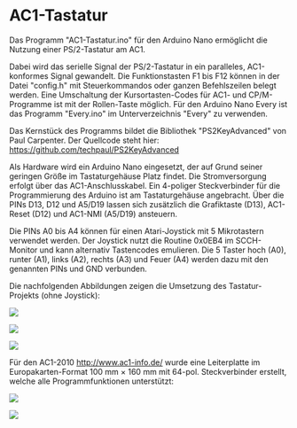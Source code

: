 # AC1-Tastatur
Das Programm "AC1-Tastatur.ino" für den Arduino Nano ermöglicht die Nutzung einer PS/2-Tastatur am AC1.

Dabei wird das serielle Signal der PS/2-Tastatur in ein paralleles, AC1-konformes Signal gewandelt.
Die Funktionstasten F1 bis F12 können in der Datei "config.h" mit Steuerkommandos oder ganzen Befehlszeilen belegt werden.
Eine Umschaltung der Kursortasten-Codes für AC1- und CP/M-Programme ist mit der Rollen-Taste möglich. 
Für den Arduino Nano Every ist das Programm "Every.ino" im Unterverzeichnis "Every" zu verwenden. 

Das Kernstück des Programms bildet die Bibliothek "PS2KeyAdvanced" von Paul Carpenter.
Der Quellcode steht hier: https://github.com/techpaul/PS2KeyAdvanced

Als Hardware wird ein Arduino Nano eingesetzt, der auf Grund seiner geringen Größe im Tastaturgehäuse Platz findet. 
Die Stromversorgung erfolgt über das AC1-Anschlusskabel.
Ein 4-poliger Steckverbinder für die Programmierung des Arduino ist am Tastaturgehäuse angebracht.
Über die PINs D13, D12 und A5/D19 lassen sich zusätzlich die Grafiktaste (D13), AC1-Reset (D12) und AC1-NMI (A5/D19) ansteuern.

Die PINs A0 bis A4 können für einen Atari-Joystick mit 5 Mikrotastern verwendet werden.
Der Joystick nutzt die Routine 0x0EB4 im SCCH-Monitor und kann alternativ Tastencodes emulieren.
Die 5 Taster hoch (A0), runter (A1), links (A2), rechts (A3) und Feuer (A4) werden dazu mit den genannten PINs und
GND verbunden.

Die nachfolgenden Abbildungen zeigen die Umsetzung des Tastatur-Projekts (ohne Joystick):

![](https://www.ftonn.de/GIT-Projekte/AC1-Tastatur/Arduino-Nano_Schaltplan.gif)

![](https://www.ftonn.de/GIT-Projekte/AC1-Tastatur/Arduino-Nano_mit_Text.jpg)

![](https://www.ftonn.de/GIT-Projekte/AC1-Tastatur/PS2-Tastatur_mit_Text.jpg)

Für den AC1-2010 http://www.ac1-info.de/ wurde eine Leiterplatte im Europakarten-Format 100 mm × 160 mm 
mit 64-pol. Steckverbinder erstellt, welche alle Programmfunktionen unterstützt:

![](https://www.ftonn.de/GIT-Projekte/AC1-Tastatur/Leiterplatte_AC1-PIO-CTC.jpg)

![](https://www.ftonn.de/GIT-Projekte/AC1-Tastatur/Leiterplatte_aufgebaut.jpg)
